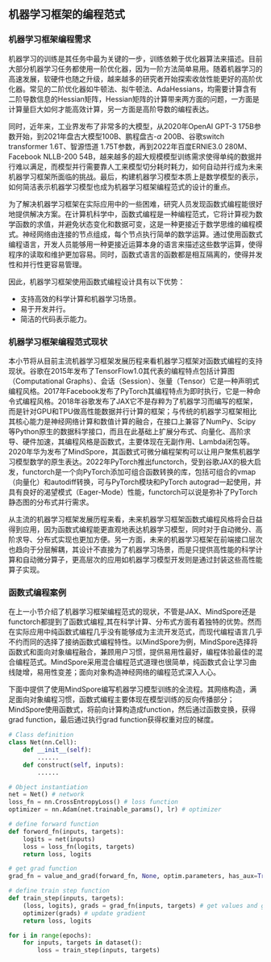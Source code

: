 ## 机器学习框架的编程范式
### 机器学习框架编程需求
机器学习的训练是其任务中最为关键的一步，训练依赖于优化器算法来描述。目前大部分机器学习任务都使用一阶优化器，因为一阶方法简单易用。随着机器学习的高速发展，软硬件也随之升级，越来越多的研究者开始探索收敛性能更好的高阶优化器。常见的二阶优化器如牛顿法、拟牛顿法、AdaHessians，均需要计算含有二阶导数信息的Hessian矩阵，Hessian矩阵的计算带来两方面的问题，一方面是计算量巨大如何才能高效计算，另一方面是高阶导数的编程表达。

同时，近年来，工业界发布了非常多的大模型，从2020年OpenAI GPT-3 175B参数开始，到2021年盘古大模型100B、鹏程盘古-$\alpha$ 200B、谷歌switch transformer 1.6T、智源悟道 1.75T参数，再到2022年百度ERNIE3.0 280M、Facebook NLLB-200 54B，越来越多的超大规模模型训练需求使得单纯的数据并行难以满足，而模型并行需要靠人工来模型切分耗时耗力，如何自动并行成为未来机器学习框架所面临的挑战。最后，构建机器学习模型本质上是数学模型的表示，如何简洁表示机器学习模型也成为机器学习框架编程范式的设计的重点。

为了解决机器学习框架在实际应用中的一些困难，研究人员发现函数式编程能很好地提供解决方案。在计算机科学中，函数式编程是一种编程范式，它将计算视为数学函数的求值，并避免状态变化和数据可变，这是一种更接近于数学思维的编程模式。神经网络由连接的节点组成，每个节点执行简单的数学运算。通过使用函数式编程语言，开发人员能够用一种更接近运算本身的语言来描述这些数学运算，使得程序的读取和维护更加容易。同时，函数式语言的函数都是相互隔离的，使得并发性和并行性更容易管理。

因此，机器学习框架使用函数式编程设计具有以下优势：
- 支持高效的科学计算和机器学习场景。
- 易于开发并行。
- 简洁的代码表示能力。

### 机器学习框架编程范式现状
本小节将从目前主流机器学习框架发展历程来看机器学习框架对函数式编程的支持现状。谷歌在2015年发布了TensorFlow1.0其代表的编程特点包括计算图（Computational Graphs）、会话（Session）、张量（Tensor）它是一种声明式编程风格。2017年Facebook发布了PyTorch其编程特点为即时执行，它是一种命令式编程风格。2018年谷歌发布了JAX它不是存粹为了机器学习而编写的框架，而是针对GPU和TPU做高性能数据并行计算的框架；与传统的机器学习框架相比其核心能力是神经网络计算和数值计算的融合，在接口上兼容了NumPy、Scipy等Python原生的数据科学接口，而且在此基础上扩展分布式、向量化、高阶求导、硬件加速，其编程风格是函数式，主要体现在无副作用、Lambda闭包等。2020年华为发布了MindSpore，其函数式可微分编程架构可以让用户聚焦机器学习模型数学的原生表达。2022年PyTorch推出functorch，受到谷歌JAX的极大启发，functorch是一个向PyTorch添加可组合函数转换的库，包括可组合的vmap（向量化）和autodiff转换，可与PyTorch模块和PyTorch autograd一起使用，并具有良好的渴望模式（Eager-Mode）性能，functorch可以说是弥补了PyTorch静态图的分布式并行需求。

从主流的机器学习框架发展历程来看，未来机器学习框架函数式编程风格将会日益得到应用，因为函数式编程能更直观地表达机器学习模型，同时对于自动微分、高阶求导、分布式实现也更加方便。另一方面，未来的机器学习框架在前端接口层次也趋向于分层解耦，其设计不直接为了机器学习场景，而是只提供高性能的科学计算和自动微分算子，更高层次的应用如机器学习模型开发则是通过封装这些高性能算子实现。

### 函数式编程案例
在上一小节介绍了机器学习框架编程范式的现状，不管是JAX、MindSpore还是functorch都提到了函数式编程,其在科学计算、分布式方面有着独特的优势。然而在实际应用中纯函数式编程几乎没有能够成为主流开发范式，而现代编程语言几乎不约而同的选择了接纳函数式编程特性。以MindSpore为例，MindSpore选择将函数式和面向对象编程融合，兼顾用户习惯，提供易用性最好，编程体验最佳的混合编程范式。MindSpore采用混合编程范式道理也很简单，纯函数式会让学习曲线陡增，易用性变差；面向对象构造神经网络的编程范式深入人心。

下面中提供了使用MindSpore编写机器学习模型训练的全流程。其网络构造，满足面向对象编程习惯，函数式编程主要体现在模型训练的反向传播部分；MindSpore使用函数式，将前向计算构造成function，然后通过函数变换，获得grad function，最后通过执行grad function获得权重对应的梯度。

```python
# Class definition
class Net(nn.Cell):
    def __init__(self):
        ......
    def construct(self, inputs):
        ......

# Object instantiation
net = Net() # network
loss_fn = nn.CrossEntropyLoss() # loss function
optimizer = nn.Adam(net.trainable_params(), lr) # optimizer

# define forward function
def forword_fn(inputs, targets):
    logits = net(inputs)
    loss = loss_fn(logits, targets)
    return loss, logits

# get grad function
grad_fn = value_and_grad(forward_fn, None, optim.parameters, has_aux=True)

# define train step function
def train_step(inputs, targets):
    (loss, logits), grads = grad_fn(inputs, targets) # get values and gradients
    optimizer(grads) # update gradient
    return loss, logits

for i in range(epochs):
    for inputs, targets in dataset():
        loss = train_step(inputs, targets)
```